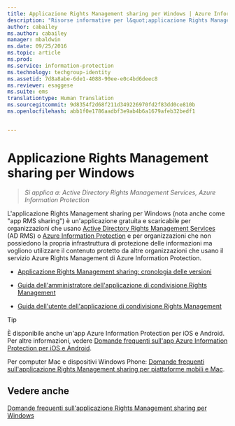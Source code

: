 ```yaml
---
title: Applicazione Rights Management sharing per Windows | Azure Information Protection
description: "Risorse informative per l&quot;applicazione Rights Management sharing per Windows. Questa è un&quot;applicazione gratuita e scaricabile per organizzazioni che usano Active Directory Rights Management Services (AD RMS) o Azure Information Protection e per organizzazioni che non possiedono la propria infrastruttura di protezione delle informazioni ma vogliono utilizzare il contenuto protetto da altre organizzazioni che usano Azure Information Protection."
author: cabailey
ms.author: cabailey
manager: mbaldwin
ms.date: 09/25/2016
ms.topic: article
ms.prod: 
ms.service: information-protection
ms.technology: techgroup-identity
ms.assetid: 7d8a8abe-6de1-4088-90ee-e0c4bd6deec8
ms.reviewer: esaggese
ms.suite: ems
translationtype: Human Translation
ms.sourcegitcommit: 9d8354f2d68f211d349226970fd2f83dd0ce810b
ms.openlocfilehash: abb1f0e1786aadbf3e9ab4b6a1679afeb32bedf1


---
```


# <a name="rights-management-sharing-application-for-windows"></a>Applicazione Rights Management sharing per Windows

>*Si applica a: Active Directory Rights Management Services, Azure Information Protection*

L'applicazione Rights Management sharing per Windows (nota anche come "app RMS sharing") è un'applicazione gratuita e scaricabile per organizzazioni che usano [Active Directory Rights Management Services](https://technet.microsoft.com/library/cc772403.aspx) (AD RMS) o [Azure Information Protection](../understand-explore/what-is-information-protection.md) e per organizzazioni che non possiedono la propria infrastruttura di protezione delle informazioni ma vogliono utilizzare il contenuto protetto da altre organizzazioni che usano il servizio Azure Rights Management di Azure Information Protection.

-   [Applicazione Rights Management sharing: cronologia delle versioni](sharing-app-version-release-history.md)

-   [Guida dell'amministratore dell'applicazione di condivisione Rights Management](sharing-app-admin-guide.md)

-   [Guida dell'utente dell'applicazione di condivisione Rights Management](sharing-app-user-guide.md)

> [!TIP]
> È disponibile anche un'app Azure Information Protection per iOS e Android. Per altre informazioni, vedere [Domande frequenti sull'app Azure Information Protection per iOS e Android](mobile-app-faq.md ).
> 
> Per computer Mac e dispositivi Windows Phone: [Domande frequenti sull'applicazione Rights Management sharing per piattaforme mobili e Mac](http://technet.microsoft.com/dn451248).

## <a name="see-also"></a>Vedere anche
[Domande frequenti sull'applicazione Rights Management sharing per Windows](http://technet.microsoft.com/dn467883)




<!--HONumber=Nov16_HO2-->



